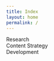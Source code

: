 ```yaml
---
title: Index
layout: home
permalink: /
---
```


<section class="services">
  <div class="services__item">
Research
  </div>
  <div class="services__item">
Content Strategy
  </div>
  <div class="services__item">
Development
  </div>
</section>
